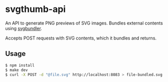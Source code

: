 # svgthumb-api

An API to generate PNG previews of SVG images. Bundles external contents using
[svgbundler](https://github.com/ca-la/svgbundler).

Accepts POST requests with SVG contents, which it bundles and returns.

## Usage

```bash
$ npm install
$ make dev
$ curl -X POST -d "@file.svg" http://localhost:8083 > file-bundled.svg

```
